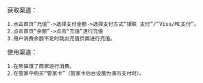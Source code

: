 获取渠道：

```
1.点击首页“充值”->选择支付金额->选择支付方式“银联 支付”/“Visa/MC支付”。              
2.点击首页“余额”->点击“充值”进行充值
3.用户消费余额不足时跳出充值页面进行充值。
```

使用渠道：

```
1.在熊猫饿了商家进行消费。
2.在管家中购买“管家卡”（管家卡后台设置为澳币支付时）。
```



